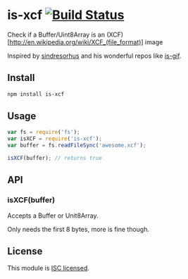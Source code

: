 is-xcf [![Build Status](https://travis-ci.org/pskupinski/is-xcf.svg?branch=master)](https://travis-ci.org/pskupinski/is-xcf)
======

Check if a Buffer/Uint8Array is an (XCF)[http://en.wikipedia.org/wiki/XCF_(file_format)] image

Inspired by [sindresorhus](https://github.com/sindresorhus) and his wonderful repos like [is-gif](https://github.com/sindresorhus/is-gif).

## Install

```sh
npm install is-xcf
```

## Usage

```js
var fs = require('fs');
var isXCF = require('is-xcf');
var buffer = fs.readFileSync('awesome.xcf');

isXCF(buffer); // returns true
```

## API

### isXCF(buffer)

Accepts a Buffer or Unit8Array.

Only needs the first 8 bytes, more is fine though.

## License

This module is [ISC licensed](https://github.com/pskupinski/is-xcf/blob/master/LICENSE).
